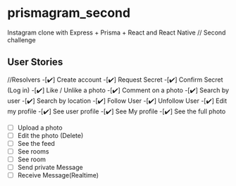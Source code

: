 # prismagram_second

Instagram clone with Express + Prisma + React and React Native // Second challenge

## User Stories
//Resolvers
-[✔️] Create account
-[✔️] Request Secret
-[✔️] Confirm Secret (Log in)
-[✔️] Like / Unlike a photo
-[✔️] Comment on a photo
-[✔️] Search by user 
-[✔️] Search by location
-[✔️] Follow User
-[✔️] Unfollow User
-[✔️] Edit my profile
-[✔️] See user profile
-[✔️] See My profile
-[✔️] See the full photo 
-[ ] Upload a photo
-[ ] Edit the photo (Delete)
-[ ] See the feed
-[ ] See rooms
-[ ] See room 
-[ ] Send private Message
-[ ] Receive Message(Realtime)
